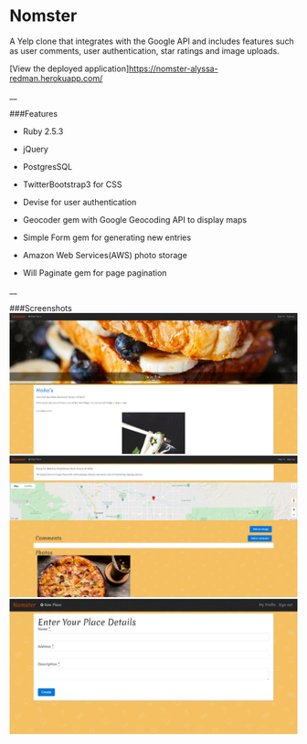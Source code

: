 # Nomster

A Yelp clone that integrates with the Google API and includes features such as user comments, user authentication, star ratings and image uploads.

[View the deployed application]https://nomster-alyssa-redman.herokuapp.com/

__

###Features

* Ruby 2.5.3

* jQuery

* PostgresSQL

* TwitterBootstrap3 for CSS

* Devise for user authentication

* Geocoder gem with Google Geocoding API to display maps

* Simple Form gem for generating new entries

* Amazon Web Services(AWS) photo storage

* Will Paginate gem for page pagination

__

###Screenshots
![Screenshot](app/assets/images/landing.png)
![Screenshot](app/assets/images/place.png)
![Screenshot](app/assets/images/placesubmission.png)
